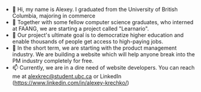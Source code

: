- 👋 Hi, my name is Alexey. I graduated from the University of British Columbia, majoring in commerce
- 👀 Together with some fellow computer science graduates, who interned at FAANG, we are starting a project called "Learnario".
- 🌱 Our project's ultimate goal is to democratize higher education and enable thousands of people get access to high-paying jobs. 
- 💞️ In the short term, we are starting with the product management industry. We are building a website which will help anyone break into the PM industry completely for free. 
- 📫 Currently, we are in a dire need of website developers. You can reach me at alexkrec@student.ubc.ca or LinkedIn (https://www.linkedin.com/in/alexey-krechko/)

<!---
general-zabolotni/general-zabolotni is a ✨ special ✨ repository because its `README.md` (this file) appears on your GitHub profile.
You can click the Preview link to take a look at your changes.
--->
